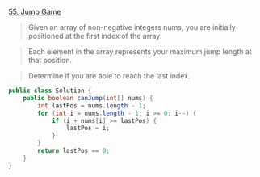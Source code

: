 [55. Jump Game](https://leetcode.com/problems/jump-game)

> Given an array of non-negative integers nums, you are initially positioned at the first index of the array.

> Each element in the array represents your maximum jump length at that position.

> Determine if you are able to reach the last index.

```java
public class Solution { 
    public boolean canJump(int[] nums) { 
        int lastPos = nums.length - 1; 
        for (int i = nums.length - 1; i >= 0; i--) { 
            if (i + nums[i] >= lastPos) { 
                lastPos = i; 
            } 
        } 
        return lastPos == 0; 
    } 
}
```